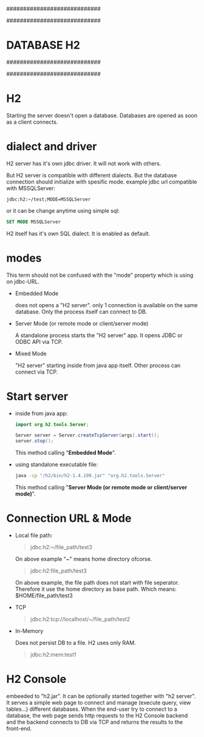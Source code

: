 ############################

############################
# DATABASE H2
############################

############################

# H2
Starting the server doesn't open a database. Databases are opened as soon as a client connects.

# dialect and driver
H2 server has it's own jdbc driver. It will not work with others.

But H2 server is compatible with different dialects. But the database connection should initialize with spesific mode. example jdbc url compatible with MSSQLServer:

```
jdbc:h2:~/test;MODE=MSSQLServer
```

or it can be change anytime using simple sql:

```sql
SET MODE MSSQLServer
```

H2 itself has it's own SQL dialect. It is enabled as default.

# modes

This term should not be confused with the "mode" property which is using on jdbc-URL.

- Embedded Mode

  does not opens a "H2 server". only 1 connection is available on the same database. Only the process itself can connect to DB.

- Server Mode (or remote mode or client/server mode)

  A standalone process starts the "H2 server" app. It opens JDBC or ODBC API via TCP.

- Mixed Mode

  "H2 server" starting inside from java app itself. Other process can connect via TCP. 

# Start server

- inside from java app:

  ```java
  import org.h2.tools.Server;
  
  Server server = Server.createTcpServer(args).start();
  server.stop();
  ```
  
  This method calling "__Embedded Mode__".

- using standalone executable file:

  ```sh
  java -cp "/h2/bin/h2-1.4.199.jar" "org.h2.tools.Server"
  ```
  
  This method calling "__Server Mode (or remote mode or client/server mode)__".

# Connection URL & Mode
- Local file path:

  > jdbc:h2:~/file_path/test3

  On above example "~" means home directory ofcorse.

  > jdbc:h2:file_path/test3

  On above example, the file path does not start with file seperator. Therefore it use the home directory as base path. Which means: $HOME/file_path/test3

- TCP

  > jdbc:h2:tcp://localhost/~/file_path/test2

- In-Memory

  Does not persist DB to a file. H2 uses only RAM.

  > jdbc:h2:mem:test1

# H2 Console
embeeded to "h2.jar". It can be optionally started together with "h2 server". It serves a simple web page to connect and manage (execute query, view tables...) different databases. When the end-user try to connect to a database, the web page sends http requests to the H2 Console backend and the backend connects to DB via TCP and returns the results to the front-end.
